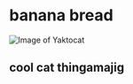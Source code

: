 # banana bread
![Image of Yaktocat](https://octodex.github.com/images/yaktocat.png)
## cool cat thingamajig
